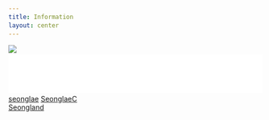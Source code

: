 ```yaml
---
title: Information
layout: center
---
```


<div class="grid w-40 mx-auto">
<img src="https://www.notion.so/image/https%3A%2F%2Fs3-us-west-2.amazonaws.com%2Fsecure.notion-static.com%2F74580f20-3ef3-4fac-b1b0-361878f03d31%2Ffavicon.png?table=block&id=8297970a-a588-4685-9b39-f8c1e4d6323f&width=820&userId=cc6eaf5c-fcd5-409e-a6df-675cb86c358f&cache=v2" class="rounded-full"/>
</div>

<img src="https://github.com/seonglae/seonglae/raw/release/seongland.gif" class="my-5 w-100"/>

<div class="my-10 grid grid-cols-[40px,1fr] w-min gap-y-4 mx-auto">
  <radix-icons-github-logo class="opacity-50"/>
  <span><a href="https://github.com/seonglae" target="_blank">seonglae</a></span>
  <radix-icons-twitter-logo class="opacity-50"/>
  <span><a href="https://twitter.com/seonglaeC" target="_blank">SeonglaeC</a></span>
  <radix-icons-notion-logo class="opacity-50"/>
  <div><a href="https://doc.seongland.com" target="_blank">Seongland</a></div>
</div>

<!--
sadsad
-->
